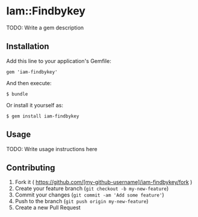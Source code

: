 # Iam::Findbykey

TODO: Write a gem description

## Installation

Add this line to your application's Gemfile:

    gem 'iam-findbykey'

And then execute:

    $ bundle

Or install it yourself as:

    $ gem install iam-findbykey

## Usage

TODO: Write usage instructions here

## Contributing

1. Fork it ( https://github.com/[my-github-username]/iam-findbykey/fork )
2. Create your feature branch (`git checkout -b my-new-feature`)
3. Commit your changes (`git commit -am 'Add some feature'`)
4. Push to the branch (`git push origin my-new-feature`)
5. Create a new Pull Request
